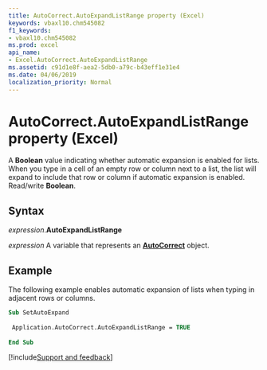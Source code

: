 ```yaml
---
title: AutoCorrect.AutoExpandListRange property (Excel)
keywords: vbaxl10.chm545082
f1_keywords:
- vbaxl10.chm545082
ms.prod: excel
api_name:
- Excel.AutoCorrect.AutoExpandListRange
ms.assetid: c91d1e8f-aea2-5db0-a79c-b43eff1e31e4
ms.date: 04/06/2019
localization_priority: Normal
---
```



# AutoCorrect.AutoExpandListRange property (Excel)

A **Boolean** value indicating whether automatic expansion is enabled for lists. When you type in a cell of an empty row or column next to a list, the list will expand to include that row or column if automatic expansion is enabled. Read/write **Boolean**.


## Syntax

_expression_.**AutoExpandListRange**

_expression_ A variable that represents an **[AutoCorrect](Excel.AutoCorrect(object).md)** object.


## Example

The following example enables automatic expansion of lists when typing in adjacent rows or columns.

```vb
Sub SetAutoExpand 
 
 Application.AutoCorrect.AutoExpandListRange = TRUE 
 
End Sub
```




[!include[Support and feedback](~/includes/feedback-boilerplate.md)]